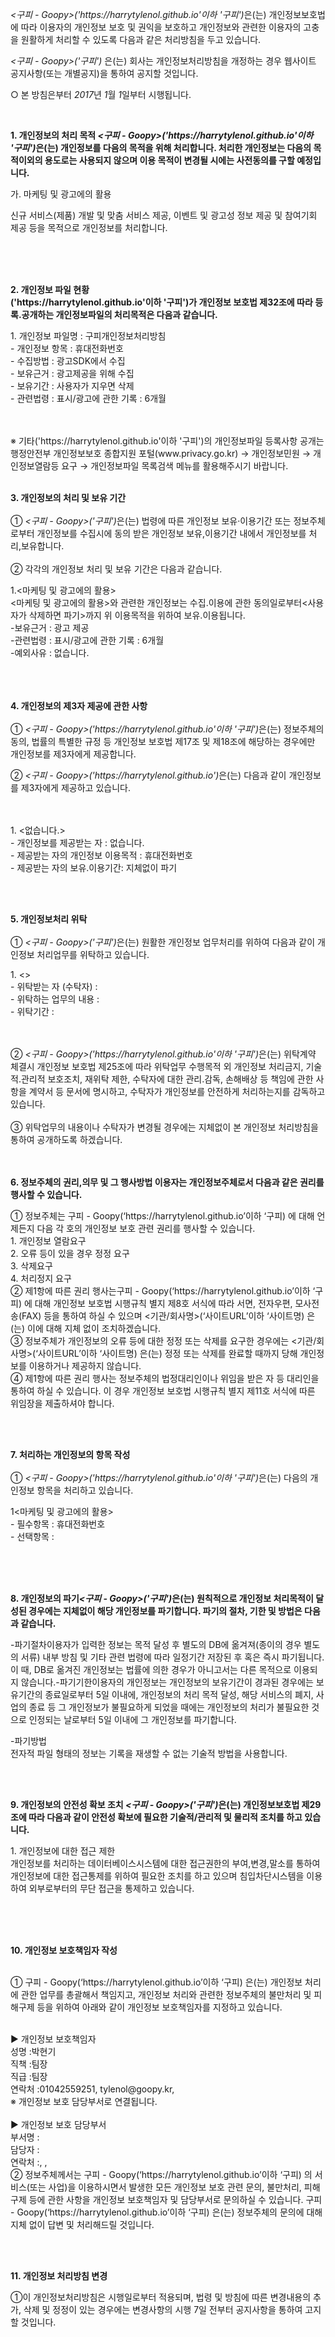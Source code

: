 <!DOCTYPE html PUBLIC "-//W3C//DTD XHTML 1.0 Transitional//EN" "http://www.w3.org/TR/xhtml1/DTD/xhtml1-transitional.dtd">
<html xmlns="http://www.w3.org/1999/xhtml" xml:lang="ko" lang="ko">
<head>
<meta http-equiv="Content-Type" content="text/html; charset=UTF-8">


<title>개인정보처리방침  - 171</title>
</head>
<body>
	<p><p class="ls2 lh6 bs5 ts4"><em class="emphasis"><구피 - Goopy>('https://harrytylenol.github.io'이하  '구피')</em>은(는) 개인정보보호법에 따라 이용자의 개인정보 보호 및 권익을 보호하고 개인정보와 관련한 이용자의 고충을 원활하게 처리할 수 있도록 다음과 같은 처리방침을 두고 있습니다.</p><p class="ls2 lh6 bs5 ts4"><em class="emphasis"><구피 - Goopy>('구피')</em> 은(는) 회사는 개인정보처리방침을 개정하는 경우 웹사이트 공지사항(또는 개별공지)을 통하여 공지할 것입니다.</p><p class="ls2">○ 본 방침은부터 <em class="emphasis">2017</em>년 <em class="emphasis">1</em>월 <em class="emphasis">1</em>일부터 시행됩니다.</p></br><p class='lh6 bs4'><strong>1. 개인정보의 처리 목적 <em class="emphasis"><구피 - Goopy>('https://harrytylenol.github.io'이하  '구피')</em>은(는) 개인정보를 다음의 목적을 위해 처리합니다. 처리한 개인정보는 다음의 목적이외의 용도로는 사용되지 않으며 이용 목적이 변경될 시에는 사전동의를 구할 예정입니다.</strong></p><p class="ls2">가. 마케팅 및 광고에의 활용</p><p class="ls2">신규 서비스(제품) 개발 및 맞춤 서비스 제공, 이벤트 및 광고성 정보 제공 및 참여기회 제공  등을 목적으로 개인정보를 처리합니다.</p></br></br></br><p class='lh6 bs4'><strong>2. 개인정보 파일 현황</br>('https://harrytylenol.github.io'이하  '구피')가 개인정보 보호법 제32조에 따라 등록․공개하는 개인정보파일의 처리목적은 다음과 같습니다.</strong></p><p class='ls2'>1. 개인정보 파일명 : 구피개인정보처리방침</br> - 개인정보 항목 : 휴대전화번호</br> - 수집방법 : 광고SDK에서 수집</br> - 보유근거 : 광고제공을 위해 수집</br>  - 보유기간 : 사용자가 지우면 삭제</br>  - 관련법령 : 표시/광고에 관한 기록 : 6개월</p></br></br>※ 기타('https://harrytylenol.github.io'이하  '구피')의 개인정보파일 등록사항 공개는 행정안전부 개인정보보호 종합지원 포털(www.privacy.go.kr) → 개인정보민원 → 개인정보열람등 요구 → 개인정보파일 목록검색 메뉴를 활용해주시기 바랍니다.</br></br><p class='lh6 bs4'><strong>3. 개인정보의 처리 및 보유 기간</strong></br></br>① <em class="emphasis"><구피 - Goopy>('구피')</em>은(는) 법령에 따른 개인정보 보유·이용기간 또는 정보주체로부터 개인정보를 수집시에 동의 받은 개인정보 보유,이용기간 내에서 개인정보를 처리,보유합니다.</br></br>② 각각의 개인정보 처리 및 보유 기간은 다음과 같습니다.</p>1.<마케팅 및 광고에의 활용></br><마케팅 및 광고에의 활용>와 관련한 개인정보는 수집.이용에 관한 동의일로부터<사용자가 삭제하면 파기>까지 위 이용목적을 위하여 보유.이용됩니다.</br>-보유근거 : 광고 제공</br>-관련법령 : 표시/광고에 관한 기록 : 6개월</br>-예외사유 : 없습니다.</br></br></br></br><p class='lh6 bs4'><strong>4. 개인정보의 제3자 제공에 관한 사항</strong></br></br> ① <em class="emphasis"><구피 - Goopy>('https://harrytylenol.github.io'이하 '구피')</em>은(는) 정보주체의 동의, 법률의 특별한 규정 등 개인정보 보호법 제17조 및 제18조에 해당하는 경우에만 개인정보를 제3자에게 제공합니다.</p>②  <em class="emphasis"><구피 - Goopy>('https://harrytylenol.github.io')</em>은(는) 다음과 같이 개인정보를 제3자에게 제공하고 있습니다.</br></br><p class='ls2'></br>1. <없습니다.></br>- 개인정보를 제공받는 자 : 없습니다.</br>- 제공받는 자의 개인정보 이용목적 : 휴대전화번호</br>- 제공받는 자의 보유.이용기간: 지체없이 파기</p></br></br><p class='lh6 bs4'><strong>5. 개인정보처리 위탁</strong></br></br> ① <em class="emphasis"><구피 - Goopy>('구피')</em>은(는) 원활한 개인정보 업무처리를 위하여 다음과 같이 개인정보 처리업무를 위탁하고 있습니다.</p><p class='ls2'>1. <></br>- 위탁받는 자 (수탁자) : </br>- 위탁하는 업무의 내용 : </br>- 위탁기간 : </p></br></br>②  <em class="emphasis"><구피 - Goopy>('https://harrytylenol.github.io'이하 '구피')</em>은(는) 위탁계약 체결시 개인정보 보호법 제25조에 따라 위탁업무 수행목적 외 개인정보 처리금지, 기술적․관리적 보호조치, 재위탁 제한, 수탁자에 대한 관리․감독, 손해배상 등 책임에 관한 사항을 계약서 등 문서에 명시하고, 수탁자가 개인정보를 안전하게 처리하는지를 감독하고 있습니다.</br></br>③ 위탁업무의 내용이나 수탁자가 변경될 경우에는 지체없이 본 개인정보 처리방침을 통하여 공개하도록 하겠습니다.</br><br/><br/><p class='lh6 bs4'><strong>6. 정보주체의 권리,의무 및 그 행사방법 이용자는 개인정보주체로서 다음과 같은 권리를 행사할 수 있습니다.</strong></p><p class='ls2'>① 정보주체는 구피 - Goopy(‘https://harrytylenol.github.io’이하 ‘구피) 에 대해 언제든지 다음 각 호의 개인정보 보호 관련 권리를 행사할 수 있습니다.</br>1. 개인정보 열람요구</br>2. 오류 등이 있을 경우 정정 요구</br>3. 삭제요구</br>4. 처리정지 요구</br>② 제1항에 따른 권리 행사는구피 - Goopy(‘https://harrytylenol.github.io’이하 ‘구피) 에 대해 개인정보 보호법 시행규칙 별지 제8호 서식에 따라 서면, 전자우편, 모사전송(FAX) 등을 통하여 하실 수 있으며 <기관/회사명>(‘사이트URL’이하 ‘사이트명) 은(는) 이에 대해 지체 없이 조치하겠습니다.</br>③ 정보주체가 개인정보의 오류 등에 대한 정정 또는 삭제를 요구한 경우에는 <기관/회사명>(‘사이트URL’이하 ‘사이트명) 은(는) 정정 또는 삭제를 완료할 때까지 당해 개인정보를 이용하거나 제공하지 않습니다.</br>④ 제1항에 따른 권리 행사는 정보주체의 법정대리인이나 위임을 받은 자 등 대리인을 통하여 하실 수 있습니다. 이 경우 개인정보 보호법 시행규칙 별지 제11호 서식에 따른 위임장을 제출하셔야 합니다.</p></br></br><p class='lh6 bs4'><strong>7. 처리하는 개인정보의 항목 작성 </strong></br></br> ① <em class="emphasis"><구피 - Goopy>('https://harrytylenol.github.io'이하  '구피')</em>은(는) 다음의 개인정보 항목을 처리하고 있습니다.</p><p class='ls2'>1<마케팅 및 광고에의 활용></br>- 필수항목 : 휴대전화번호</br>- 선택항목 : </p></br></br></br><p class='lh6 bs4'><strong>8. 개인정보의 파기<em class="emphasis"><구피 - Goopy>('구피')</em>은(는) 원칙적으로 개인정보 처리목적이 달성된 경우에는 지체없이 해당 개인정보를 파기합니다. 파기의 절차, 기한 및 방법은 다음과 같습니다.</strong></p><p class='ls2'>-파기절차이용자가 입력한 정보는 목적 달성 후 별도의 DB에 옮겨져(종이의 경우 별도의 서류) 내부 방침 및 기타 관련 법령에 따라 일정기간 저장된 후 혹은 즉시 파기됩니다. 이 때, DB로 옮겨진 개인정보는 법률에 의한 경우가 아니고서는 다른 목적으로 이용되지 않습니다.-파기기한이용자의 개인정보는 개인정보의 보유기간이 경과된 경우에는 보유기간의 종료일로부터 5일 이내에, 개인정보의 처리 목적 달성, 해당 서비스의 폐지, 사업의 종료 등 그 개인정보가 불필요하게 되었을 때에는 개인정보의 처리가 불필요한 것으로 인정되는 날로부터 5일 이내에 그 개인정보를 파기합니다.</p><p class='ls2'>-파기방법</br>전자적 파일 형태의 정보는 기록을 재생할 수 없는 기술적 방법을 사용합니다.</p></br></br><p class='lh6 bs4'><strong>9. 개인정보의 안전성 확보 조치 <em class="emphasis"><구피 - Goopy>('구피')</em>은(는) 개인정보보호법 제29조에 따라 다음과 같이 안전성 확보에 필요한 기술적/관리적 및 물리적 조치를 하고 있습니다.</strong></p><p class='ls2'>1. 개인정보에 대한 접근 제한</br> 개인정보를 처리하는 데이터베이스시스템에 대한 접근권한의 부여,변경,말소를 통하여 개인정보에 대한 접근통제를 위하여 필요한 조치를 하고 있으며 침입차단시스템을 이용하여 외부로부터의 무단 접근을 통제하고 있습니다.</br></br></p></br></br><p class='lh6 bs4'><strong>10. 개인정보 보호책임자 작성 </strong></p><br/> ①  구피 - Goopy(‘https://harrytylenol.github.io’이하 ‘구피) 은(는) 개인정보 처리에 관한 업무를 총괄해서 책임지고, 개인정보 처리와 관련한 정보주체의 불만처리 및 피해구제 등을 위하여 아래와 같이 개인정보 보호책임자를 지정하고 있습니다.<p class='ls2'><br/>▶ 개인정보 보호책임자 <br/>성명 :박현기<br/>직책 :팀장<br/>직급 :팀장<br/>연락처 :01042559251, tylenol@goopy.kr, <br/>※ 개인정보 보호 담당부서로 연결됩니다.<br/> <br/>▶ 개인정보 보호 담당부서<br/>부서명 :<br/>담당자 :<br/>연락처 :, , <br/>② 정보주체께서는 구피 - Goopy(‘https://harrytylenol.github.io’이하 ‘구피) 의 서비스(또는 사업)을 이용하시면서 발생한 모든 개인정보 보호 관련 문의, 불만처리, 피해구제 등에 관한 사항을 개인정보 보호책임자 및 담당부서로 문의하실 수 있습니다. 구피 - Goopy(‘https://harrytylenol.github.io’이하 ‘구피) 은(는) 정보주체의 문의에 대해 지체 없이 답변 및 처리해드릴 것입니다.</p></br></br><p class='lh6 bs4'><strong>11. 개인정보 처리방침 변경 </strong></p><p>①이 개인정보처리방침은 시행일로부터 적용되며, 법령 및 방침에 따른 변경내용의 추가, 삭제 및 정정이 있는 경우에는 변경사항의 시행 7일 전부터 공지사항을 통하여 고지할 것입니다.</p></p>
</body>
</html>
